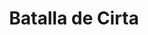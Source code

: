 ﻿---
title: "Batalla de Cirta"
permalink: periodes_554.html
layout: periode
dataInici: -203
sidebar: periodes
pares:
  - 40:
    title: "Segunda guerra púnica"
    dataInici: "(-218)"
    dataFi: "(-201)"

fills:
jocsPrincipals:
jocsEscenaris:
jocsEpoca:
  - title: "Rome at War I: Hannibal at Bay"
    bggId: 2637
    escenari: "Cirta"

jocsEpocaEscenaris:
---
